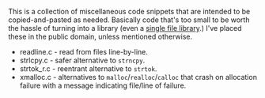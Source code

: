 This is a collection of miscellaneous code snippets that are intended to be
copied-and-pasted as needed.  Basically code that's too small to be worth the
hassle of turning into a library (even a [single file
library](https://github.com/nothings/single_file_libs).)  I've placed these in
the public domain, unless mentioned otherwise.

* readline.c - read from files line-by-line.
* strlcpy.c - safer alternative to `strncpy`.
* strtok_r.c - reentrant alternative to `strtok`.
* xmalloc.c - alternatives to `malloc`/`realloc`/`calloc` that crash on
  allocation failure with a message indicating file/line of failure.
